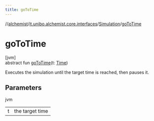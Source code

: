 ```yaml
---
title: goToTime
---
```

//[alchemist](../../../index.html)/[it.unibo.alchemist.core.interfaces](../index.html)/[Simulation](index.html)/[goToTime](go-to-time.html)



# goToTime



[jvm]\
abstract fun [goToTime](go-to-time.html)(t: [Time](../../it.unibo.alchemist.model.interfaces/-time/index.html))



Executes the simulation until the target time is reached, then pauses it.



## Parameters


jvm

| | |
|---|---|
| t | the target time |




